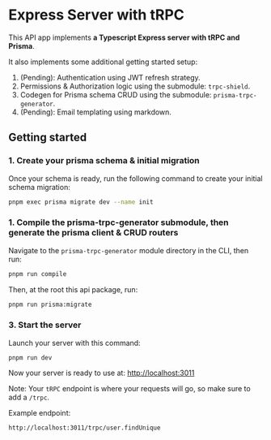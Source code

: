 # Express Server with tRPC

This API app implements **a Typescript Express server with tRPC and Prisma**.

It also implements some additional getting started setup:
1. (Pending): Authentication using JWT refresh strategy.
2. Permissions & Authorization logic using the submodule: `trpc-shield`.
3. Codegen for Prisma schema CRUD using the submodule: `prisma-trpc-generator`.
4. (Pending): Email templating using markdown.

## Getting started

### 1. Create your prisma schema & initial migration

Once your schema is ready, run the following command to create your initial schema migration:

```bash
pnpm exec prisma migrate dev --name init
```

### 1. Compile the prisma-trpc-generator submodule, then generate the prisma client & CRUD routers

Navigate to the `prisma-trpc-generator` module directory in the CLI, then run:

```bash
pnpm run compile 
```

Then, at the root this api package, run:
```bash
pnpm run prisma:migrate
```

### 3. Start the server

Launch your server with this command:
```
pnpm run dev
```

Now your server is ready to use at: [http://localhost:3011](http://localhost:3011)

Note: Your `tRPC` endpoint is where your requests will go, so make sure to add a `/trpc`.

Example endpoint:

```
http://localhost:3011/trpc/user.findUnique
```
